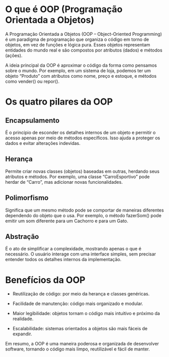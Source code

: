 # O que é OOP (Programação Orientada a Objetos)

A Programação Orientada a Objetos (OOP – Object-Oriented Programming) é um paradigma de programação que organiza o código em torno de objetos, em vez de funções e lógica pura. Esses objetos representam entidades do mundo real e são compostos por atributos (dados) e métodos (ações).

A ideia principal da OOP é aproximar o código da forma como pensamos sobre o mundo. Por exemplo, em um sistema de loja, podemos ter um objeto “Produto” com atributos como nome, preço e estoque, e métodos como vender() ou repor().

# Os quatro pilares da OOP

## Encapsulamento
É o princípio de esconder os detalhes internos de um objeto e permitir o acesso apenas por meio de métodos específicos. Isso ajuda a proteger os dados e evitar alterações indevidas.

## Herança
Permite criar novas classes (objetos) baseadas em outras, herdando seus atributos e métodos. Por exemplo, uma classe “CarroEsportivo” pode herdar de “Carro”, mas adicionar novas funcionalidades.

## Polimorfismo
Significa que um mesmo método pode se comportar de maneiras diferentes dependendo do objeto que o usa. Por exemplo, o método fazerSom() pode emitir um som diferente para um Cachorro e para um Gato.

## Abstração
É o ato de simplificar a complexidade, mostrando apenas o que é necessário. O usuário interage com uma interface simples, sem precisar entender todos os detalhes internos da implementação.

# Benefícios da OOP

* Reutilização de código: por meio da herança e classes genéricas.

* Facilidade de manutenção: código mais organizado e modular.

* Maior legibilidade: objetos tornam o código mais intuitivo e próximo da realidade.

* Escalabilidade: sistemas orientados a objetos são mais fáceis de expandir.

Em resumo, a OOP é uma maneira poderosa e organizada de desenvolver software, tornando o código mais limpo, reutilizável e fácil de manter.